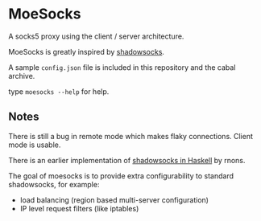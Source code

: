 MoeSocks
========


A socks5 proxy using the client / server architecture.

MoeSocks is greatly inspired by [shadowsocks].

A sample `config.json` file is included in this repository and the cabal archive.

type `moesocks --help` for help.

Notes
------

There is still a bug in remote mode which makes flaky connections. Client mode
is usable.

There is an earlier implementation of [shadowsocks in Haskell] by rnons. 

The goal of moesocks is to provide extra configurability to standard
shadowsocks, for example:

* load balancing (region based multi-server configuration)
* IP level request filters (like iptables)

[shadowsocks]:https://github.com/shadowsocks/shadowsocks
[shadowsocks in Haskell]:https://github.com/rnons/shadowsocks-haskell




